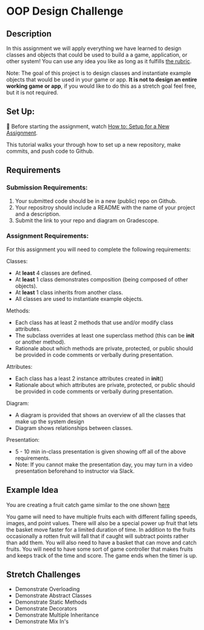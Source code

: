 # OOP Design Challenge

## Description
In this assignment we will apply everything we have learned to design classes and objects that could be used to build a a game, application, or other system! You can use any idea you like as long as it fulfills [the rubric](https://docs.google.com/document/d/1ZO1IFBUdnVHqUd4Yt4MrPUtnY08oVElU8D2-vO6PdW8/copy).

Note: The goal of this project is to design classes and instantiate example objects that would be used in your game or app. **It is not to design an entire working game or app**, if you would like to do this as a stretch goal feel free, but it is not required.


## Set Up:
🚨  Before starting the assignment, watch [How to: Setup for a New Assignment](https://youtu.be/MCbDO8IpqZM). 

This tutorial walks your through how to set up a new repository, make commits, and push code to Github.



## Requirements

### Submission Requirements:
1. Your submitted code should be in a new (public) repo on Github.
1. Your repositroy should include a README with the name of your project and a description.
1. Submit the link to your repo and diagram on Gradescope.


### Assignment Requirements:

For this assignment you will need to complete the following requirements:

Classes:
- At **least** 4 classes are defined.
- At **least** 1 class demonstrates composition (being composed of other objects).
- At **least** 1 class inherits from another class.
- All classes are used to instantiate example objects.

Methods: 
- Each class has at least 2 methods that use and/or modify class attributes.
- The subclass overrides at least one superclass method (this can be __init__ or another method).
- Rationale about which methods are private, protected, or public should be provided in code comments or verbally during presentation. 

Attributes:
- Each class has a least 2 instance attributes created in __init__()
- Rationale about which attributes are private, protected, or public should be provided in code comments or verbally during presentation. 


Diagram:
- A diagram is provided that shows an overview of all the classes that make up the system design
- Diagram shows relationships between classes.

Presentation:
- 5 - 10 min in-class presentation is given showing off all of the above requirements.
- Note: If you cannot make the presentation day, you may turn in a video presentation beforehand to instructor via Slack.

  


## Example Idea

You are creating a fruit catch game similar to the one shown [here](https://www.youtube.com/watch?v=yyDcrK7myec)

You game will need to have multiple fruits each with different falling speeds, images, and point values. There will also be a special power up fruit that lets the basket move faster for a limited duration of time. In addition to the fruits occasionally a rotten fruit will fall that if caught will subtract points rather than add them. You will also need to have a basket that can move and catch fruits. You will need to have some sort of game controller that makes fruits and keeps track of the time and score. The game ends when the timer is up. 



## Stretch Challenges

- Demonstrate Overloading
- Demonstrate Abstract Classes
- Demonstrate Static Methods
- Demonstrate Decorators
- Demonstrate Multiple Inheritance
- Demonstrate Mix In's

